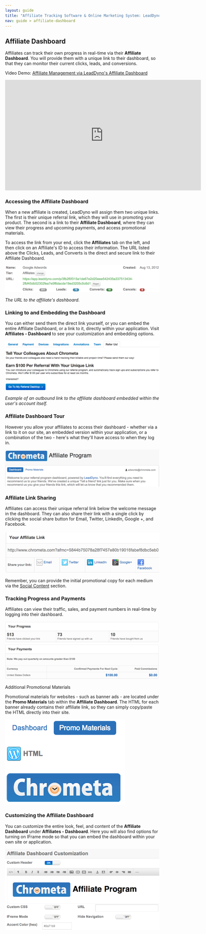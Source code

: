 ```yaml
---
layout: guide
title: "Affiliate Tracking Software & Online Marketing System: LeadDyno"
nav: guide > affiliate-dashboard
---
```


## Affiliate Dashboard

Affiliates can track their own progress in real-time via their **Affiliate Dashboard**. You will provide them with a unique link to their dashboard, so that they can monitor their current clicks, leads, and conversions.

Video Demo: [Affiliate Management via LeadDyno's Affiliate Dashboard](http://youtu.be/kfSOxmiT2XM)

<div>
	<iframe width="640" height="360" src="http://www.youtube.com/embed/kfSOxmiT2XM?feature=player_embedded" frameborder="0" >
	</iframe>
</div>

### Accessing the Affiliate Dashboard

When a new affiliate is created, LeadDyno will assign them two unique links. The first is their unique referral link, which they will use in promoting your product. The second is a link to their **Affiliate Dashboard**, where they can view their progress and upcoming payments, and access promotional materials.

To access the link from your end, click the **Affiliates** tab on the left, and then click on an Affiliate's ID to access their information. The URL listed above the Clicks, Leads, and Converts is the direct and secure link to their Affiliate Dashboard.

![affiliate_dashboard_link](/img/affiliate_dashboard_link_ug2.png)

*The URL to the affiliate's dashboard.*

### Linking to and Embedding the Dashboard

You can either send them the direct link yourself, or you can embed the entire Affiliate Dashboard, or a link to it, directly within your application. Visit **Affiliates - Dashboard** to see your customization and embedding options.

![refer_us_app_embed](/img/refer_us_app_embed_ug2.png)

*Example of an outbound link to the affiliate dashboard embedded within the user's account itself.*

### Affiliate Dashboard Tour

However you allow your affiliates to access their dashboard - whether via a link to it on our site, an embedded version within your application, or a combination of the two - here's what they'll have access to when they log in.

![affiliate_dashboard_welcome2](/img/affiliate_dashboard_welcome2_ug2.png)

### Affiliate Link Sharing

Affiliates can access their unique referral link below the welcome message in the dashboard. They can also share their link with a single click by clicking the social share button for Email, Twitter, LinkedIn, Google +, and Facebook.

![affiliate_dashboard_affiliate_link_ug2.png](/img/affiliate_dashboard_affiliate_link_ug2.png)

Remember, you can provide the initial promotional copy for each medium via the [Social Content](/guide/affiliate-social-media-marketing.html) section.

### Tracking Progress and Payments

Affiliates can view their traffic, sales, and payment numbers in real-time by logging into their dashboard.

![affiliate_dashboard_progress_payments](/img/affiliate_dashboard_progress_payments_ug2.png)

Additional Promotional Materials

Promotional materials for websites - such as banner ads - are located under the **Promo Materials** tab within the **Affiliate Dashboard**. The HTML for each banner already contains their affiliate link, so they can simply copy/paste the HTML directly into their site.

![affiliate_dashboard_promo_materials](/img/affiliate_dashboard_promo_materials_pt1.png)

### Customizing the Affiliate Dashboard

You can customize the entire look, feel, and content of the **Affiliate Dashboard** under **Affiliates - Dashboard**. Here you will also find options for turning on IFrame mode so that you can embed the dashboard within your own site or application.

![affiliate_dashboard_customization](/img/affiliate_dashboard_customization_ug2.png)
